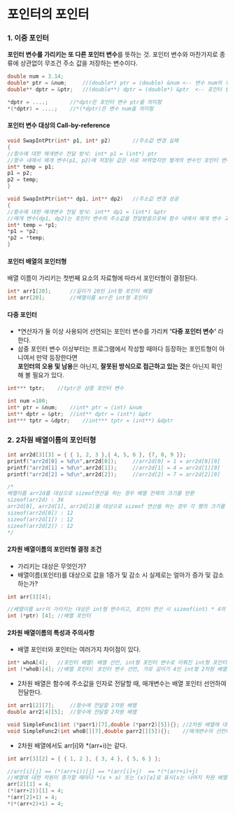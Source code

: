 포인터의 포인터
===
### 1. 이중 포인터
**포인터 변수를 가리키는 또 다른 포인터 변수**를 뜻하는 것. 포인터 변수와 마찬가지로 종류에 상관없이 무조건 주소 값을 저장하는 변수이다.

```cpp
double num = 3.14;
double* ptr = &num;		//(double*) ptr = (double) &num	<--	변수 num의 주소 값 저장
double** dptr = &ptr;	//(double**) dptr = (double*) &ptr	<-- 포인터 변수 ptr의 주소 값 저장

*dptr = ....;		//*dptr은 포인터 변수 ptr을 의미함
*(*dptr) = ....;	//*(*dptr)은 변수 num을 의미함
```

#### 포인터 변수 대상의 Call-by-reference
```cpp
void SwapIntPtr(int* p1, int* p2)		//주소값 변경 실패
{
//함수에 대한 매개변수 전달 방식: int* p1 = (int*) ptr
//함수 내에서 매개 변수(p1, p2)에 저장된 값은 서로 바뀌었지만 별개의 변수인 포인터 변수의 주소값은 여전히 가리키는 대상의 주소값을 저장하고 있다.
int* temp = p1;
p1 = p2;
p2 = temp;
}

void SwapIntPtr(int** dp1, int** dp2)	//주소값 변경 성공
{
//함수에 대한 매개변수 전달 방식: int** dp1 = (int*) &ptr
//매개 변수(dp1, dp2)는 포인터 변수의 주소값을 전달받음으로써 함수 내에서 매개 변수 교환으로 주소값을 서로 변경 가능하다.
int* temp = *p1;
*p1 = *p2;
*p2 = *temp;
}
```

#### 포인터 배열의 포인터형
배열 이름이 가리키는 첫번째 요소의 자료형에 따라서 포인터형이 결정된다.
```cpp
int* arr1[20];		//길이가 20인 int형 포인터 배열
int arr[20];		//배열이름 arr은 int형 포인터
```

#### 다중 포인터
* *연산자가 둘 이상 사용되어 선언되는 포인터 변수를 가리켜 **'다중 포인터 변수'** 라 한다.
* 삼중 포인터 변수 이상부터는 프로그램에서 작성할 때마다 등장하는 포인트형이 아니여서 만약 등장한다면<br/>**포인터의 오용 및 남용**은 아닌지, **잘못된 방식으로 접근하고 있는 것**은 아닌지 확인해 볼 필요가 있다.
```cpp
int*** tptr;	//tptr은 삼중 포인터 변수

int num =100;
int* ptr = &num;	//int* ptr = (int) &num
int** dptr = &ptr;	//int** dptr = (int*) &ptr
int*** tptr = &dptr;	//int*** tptr = (int**) &dptr
```
### 2. 2차원 배열이름의 포인터형
```cpp
int arr2d[3][3] = { { 1, 2, 3 },{ 4, 5, 6 }, {7, 8, 9 }};
printf("arr2d[0] = %d\n",arr2d[0]);		//arr2d[0] = 1 = arr2d[0][0]
printf("arr2d[1] = %d\n",arr2d[1]);		//arr2d[1] = 4 = arr2d[1][0]
printf("arr2d[2] = %d\n",arr2d[2]);		//arr2d[2] = 7 = arr2d[2][0]

/*
배열이름 arr2d를 대상으로 sizeof연산을 하는 경우 배열 전체의 크기를 반환
sizeof(arr2d) : 36
arr2d[0], arr2d[1], arr2d[2]를 대상으로 sizeof 연산을 하는 경우 각 행의 크기를 반환, arr2d != arr2d[0]
sizeof(arr2d[0]) : 12
sizeof(arr2d[1]) : 12
sizeof(arr2d[2]) : 12
*/
```
#### 2차원 배열이름의 포인터형 결정 조건
* 가리키는 대상은 무엇인가?
* 배열이름(포인터)를 대상으로 값을 1증가 및 감소 시 실제로는 얼마가 증가 및 감소하는가?
```cpp
int arr[3][4];

//배열이름 arr이 가리키는 대상은 int형 변수이고, 포인터 연산 시 sizeof(int) * 4의 크기단위로 증가 및 감소하는 포인터 변수 ptr(배열 포인터 변수)
int (*ptr) [4];	//배열 포인터
```
#### 2차원 배열이름의 특성과 주의사항
* 배열 포인터와 포인터는 여러가지 차이점이 있다.
```cpp
int* whoA[4];	//포인터 배열( 배열 선언, int형 포인터 변수로 이뤄진 int형 포인터 배열, 소괄호 없음)
int (*whoB)[4];	//배열 포인터( 포인터 변수 선언, 가로 길이가 4인 int형 2차원 배열을 가리키는 용도의 포인터 변수, 소괄호 있음)
```
* 2차원 배열은 함수에 주소값을 인자로 전달할 때, 매개변수는 배열 포인터 선언하여 전달한다.
```cpp
int arr1[2][7];     //함수에 전달할 2차원 배열
double arr2[4][5];  //함수에 전달할 2차원 배열

void SimpleFunc1(int (*parr1)[7],double (*parr2)[5]){};	//2차원 배열에 대한 함수 정의
void SimpleFunc2(int whoB[][7],double parr2[][5]){};	//매개변수의 선언에서만 위의 함수와 같은 의미를 지님, int (*parr1)[7] == int parr1[][7]
```
* 2차원 배열에서도 arr[i]와 *(arr+i)는 같다.
```cpp
int arr[3][2] = { { 1, 2 }, { 3, 4 }, { 5, 6 } };

//arr[i][j] == (*(arr+i))[j] == *(arr[i]+j)  == *(*(arr+i)+j)
//배열에 대한 차원이 증가할 때마다 *(x + a) 또는 (x)[a]로 표시(x는 나머지 차원 배열, a는 새롭게 생긴 차원 배열)
arr[2][1] = 4;
(*(arr+2))[1] = 4;
*(arr[2]+1) = 4;
*(*(arr+2)+1) = 4;
```



